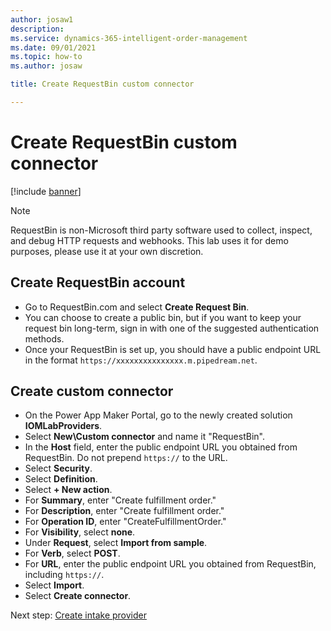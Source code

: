```yaml
---
author: josaw1
description: 
ms.service: dynamics-365-intelligent-order-management
ms.date: 09/01/2021
ms.topic: how-to
ms.author: josaw

title: Create RequestBin custom connector

---
```


# Create RequestBin custom connector

[!include [banner](includes/banner.md)]

> [!NOTE]
> RequestBin is non-Microsoft third party software used to collect, inspect, and debug HTTP requests and webhooks. This lab uses it for demo purposes, please use it at your own discretion. 

## Create RequestBin account

-	Go to RequestBin.com and select **Create Request Bin**.
-	You can choose to create a public bin, but if you want to keep your request bin long-term, sign in with one of the suggested authentication methods.
-	Once your RequestBin is set up, you should have a public endpoint URL in the format ``https://xxxxxxxxxxxxxxx.m.pipedream.net``. 

## Create custom connector

-	On the Power App Maker Portal, go to the newly created solution **IOMLabProviders**.
-	Select **New\Custom connector** and name it "RequestBin".
-	In the **Host** field, enter the public endpoint URL you obtained from RequestBin. Do not prepend ``https://`` to the URL. 
-	Select **Security**.
-	Select **Definition**.
-	Select **+ New action**. 
-	For **Summary**, enter "Create fulfillment order."
-	For **Description**, enter "Create fulfillment order."
-	For **Operation ID**, enter "CreateFulfillmentOrder."
-	For **Visibility**, select **none**.
-	Under **Request**, select **Import from sample**.
-	For **Verb**, select **POST**.
-	For **URL**, enter the public endpoint URL you obtained from RequestBin, including ``https://``.
-	Select **Import**.
-	Select **Create connector**.

Next step: [Create intake provider](create-intake-provider.md)

